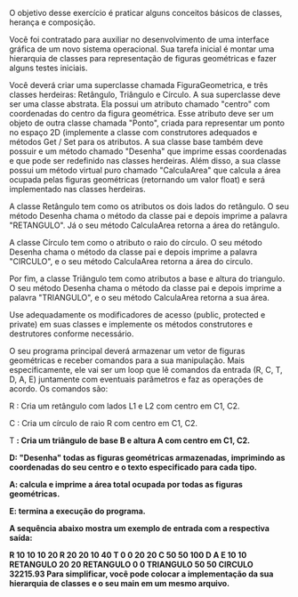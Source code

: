 O objetivo desse exercício é praticar alguns conceitos básicos de classes, herança e composição.

Você foi contratado para auxiliar no desenvolvimento de uma interface gráfica de um novo sistema operacional. Sua tarefa inicial é montar uma hierarquia de classes para representação de figuras geométricas e fazer alguns testes iniciais. 

Você deverá criar uma superclasse chamada FiguraGeometrica, e três classes herdeiras: Retângulo, Triângulo e Círculo. A sua superclasse deve ser uma classe abstrata. Ela possui um atributo chamado "centro" com coordenadas do centro da figura geométrica. Esse atributo deve ser um objeto de outra classe chamada "Ponto", criada para representar um ponto no espaço 2D (implemente a classe com construtores adequados e métodos Get / Set para os atributos. A sua classe base também deve possuir e um método chamado "Desenha" que imprime essas coordenadas e que pode ser redefinido nas classes herdeiras. Além disso, a sua classe possui um método virtual puro chamado "CalculaArea" que calcula a área ocupada pelas figuras geométricas (retornando um valor float) e será implementado nas classes herdeiras.

A classe Retângulo tem como os atributos os dois lados do retângulo. O seu método Desenha chama o método da classe pai e depois imprime a palavra "RETANGULO". Já o seu método CalculaArea retorna a área do retângulo.

A classe Círculo tem como o atributo o raio do círculo. O seu método Desenha chama o método da classe pai e depois imprime a palavra "CIRCULO", e o seu método CalculaArea retorna a área do circulo.

Por fim, a classe Triângulo tem como atributos a base e altura do triangulo. O seu método Desenha chama o método da classe pai e depois imprime a palavra "TRIANGULO", e o seu método CalculaArea retorna a sua área.

Use adequadamente os modificadores de acesso (public, protected e private) em suas classes e implemente os métodos construtores e destrutores conforme necessário. 

O seu programa principal deverá armazenar um vetor de figuras geométricas e receber comandos para a sua manipulação. Mais especificamente, ele vai ser um  loop que lê comandos da entrada (R, C, T, D, A, E) juntamente com eventuais parâmetros e faz as operações de acordo.  Os comandos são:

R <C1> <C2> <L1> <L2>: Cria um retângulo com lados L1 e L2 com centro em C1, C2.

C <C1> <C2> <R>: Cria um círculo de raio R com centro em C1, C2.

T <C1> <C2> <B> <A>: Cria um triângulo de base B e altura A com centro em C1, C2.

D:  "Desenha" todas as figuras geométricas armazenadas, imprimindo as coordenadas do seu centro e o texto especificado para cada tipo.

A: calcula e imprime a área total ocupada por todas as figuras geométricas.

E: termina a execução do programa.

A sequência abaixo mostra um exemplo de entrada com a respectiva saída:

R 10 10 10 20
R 20 20 10 40
T 0 0 20 20
C 50 50 100
D
A
E
10 10 RETANGULO
20 20 RETANGULO
0 0 TRIANGULO
50 50 CIRCULO
32215.93
Para simplificar, você pode colocar a implementação da sua hierarquia de classes e o seu main em um mesmo arquivo. 
